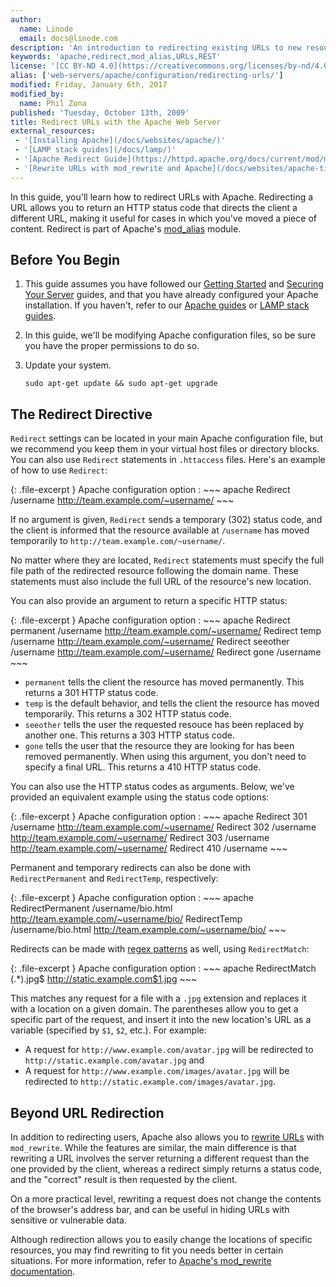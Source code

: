 ```yaml
---
author:
  name: Linode
  email: docs@linode.com
description: 'An introduction to redirecting existing URLs to new resources with the Apache HTTP server.'
keywords: 'apache,redirect,mod_alias,URLs,REST'
license: '[CC BY-ND 4.0](https://creativecommons.org/licenses/by-nd/4.0)'
alias: ['web-servers/apache/configuration/redirecting-urls/']
modified: Friday, January 6th, 2017
modified_by:
  name: Phil Zona
published: 'Tuesday, October 13th, 2009'
title: Redirect URLs with the Apache Web Server
external_resources:
 - '[Installing Apache](/docs/websites/apache/)'
 - '[LAMP stack guides](/docs/lamp/)'
 - '[Apache Redirect Guide](https://httpd.apache.org/docs/current/mod/mod_alias.html#redirect)'
 - '[Rewrite URLs with mod_rewrite and Apache](/docs/websites/apache-tips-and-tricks/rewrite-urls-with-modrewrite-and-apache)'
---
```


In this guide, you'll learn how to redirect URLs with Apache. Redirecting a URL allows you to return an HTTP status code that directs the client a different URL, making it useful for cases in which you've moved a piece of content. Redirect is part of Apache's [mod_alias](https://httpd.apache.org/docs/current/mod/mod_alias.html) module.

## Before You Begin

1.  This guide assumes you have followed our [Getting Started](/docs/getting-started) and [Securing Your Server](/docs/security/securing-your-server) guides, and that you have already configured your Apache installation. If you haven't, refer to our [Apache guides](https://www.linode.com/docs/websites/apache/) or [LAMP stack guides](https://www.linode.com/docs/websites/lamp/).

2.  In this guide, we'll be modifying Apache configuration files, so be sure you have the proper permissions to do so.

3.  Update your system.

        sudo apt-get update && sudo apt-get upgrade

## The Redirect Directive

`Redirect` settings can be located in your main Apache configuration file, but we recommend you keep them in your virtual host files or directory blocks. You can also use `Redirect` statements in `.httaccess` files. Here's an example of how to use `Redirect`:

{: .file-excerpt }
Apache configuration option
:   ~~~ apache
    Redirect /username http://team.example.com/~username/
    ~~~

If no argument is given, `Redirect` sends a temporary (302) status code, and the client is informed that the resource available at `/username` has moved temporarily to `http://team.example.com/~username/`.

No matter where they are located, `Redirect` statements must specify the full file path of the redirected resource following the domain name. These statements must also include the full URL of the resource's new location.

You can also provide an argument to return a specific HTTP status:

{: .file-excerpt }
Apache configuration option
:   ~~~ apache
    Redirect permanent /username http://team.example.com/~username/
    Redirect temp /username http://team.example.com/~username/
    Redirect seeother /username http://team.example.com/~username/
    Redirect gone /username
    ~~~

-   `permanent` tells the client the resource has moved permanently. This returns a 301 HTTP status code.
-   `temp` is the default behavior, and tells the client the resource has moved temporarily. This returns a 302 HTTP status code.
-   `seeother` tells the user the requested resouce has been replaced by another one. This returns a 303 HTTP status code.
-   `gone` tells the user that the resource they are looking for has been removed permanently. When using this argument, you don't need to specify a final URL. This returns a 410 HTTP status code.

You can also use the HTTP status codes as arguments. Below, we've provided an equivalent example using the status code options:

{: .file-excerpt }
Apache configuration option
:   ~~~ apache
    Redirect 301 /username http://team.example.com/~username/
    Redirect 302 /username http://team.example.com/~username/
    Redirect 303 /username http://team.example.com/~username/
    Redirect 410 /username
    ~~~

Permanent and temporary redirects can also be done with `RedirectPermanent` and `RedirectTemp`, respectively:

{: .file-excerpt }
Apache configuration option
:   ~~~ apache
    RedirectPermanent /username/bio.html http://team.example.com/~username/bio/
    RedirectTemp /username/bio.html http://team.example.com/~username/bio/
    ~~~

Redirects can be made with [regex patterns](https://en.wikipedia.org/wiki/Regular_expression) as well, using `RedirectMatch`:

{: .file-excerpt }
Apache configuration option
:   ~~~ apache
    RedirectMatch (.*)\.jpg$ http://static.example.com$1.jpg 
    ~~~

This matches any request for a file with a `.jpg` extension and replaces it with a location on a given domain. The parentheses allow you to get a specific part of the request, and insert it into the new location's URL as a variable (specified by `$1`, `$2`, etc.). For example:

-   A request for `http://www.example.com/avatar.jpg` will be redirected to `http://static.example.com/avatar.jpg` and
-   A request for `http://www.example.com/images/avatar.jpg` will be redirected to `http://static.example.com/images/avatar.jpg`.

## Beyond URL Redirection

In addition to redirecting users, Apache also allows you to [rewrite URLs](/docs/websites/apache-tips-and-tricks/rewrite-urls-with-modrewrite-and-apache) with `mod_rewrite`. While the features are similar, the main difference is that rewriting a URL involves the server returning a different request than the one provided by the client, whereas a redirect simply returns a status code, and the "correct" result is then requested by the client.

On a more practical level, rewriting a request does not change the contents of the browser's address bar, and can be useful in hiding URLs with sensitive or vulnerable data.

Although redirection allows you to easily change the locations of specific resources, you may find rewriting to fit you needs better in certain situations. For more information, refer to [Apache's mod_rewrite documentation](https://httpd.apache.org/docs/current/mod/mod_rewrite.html).